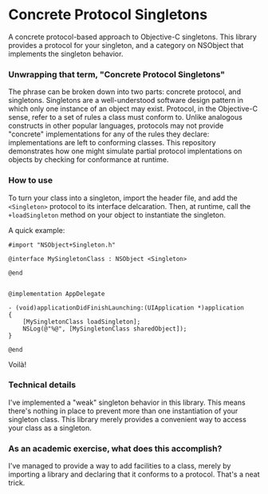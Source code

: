 Concrete Protocol Singletons
============================

A concrete protocol-based approach to Objective-C singletons. This library provides a protocol for your singleton, and a category on NSObject that implements the singleton behavior. 

### Unwrapping that term, "Concrete Protocol Singletons" ###

The phrase can be broken down into two parts: concrete protocol, and singletons. Singletons are a well-understood software design pattern in which only one instance of an object may exist. Protocol, in the Objective-C sense, refer to a set of rules a class must conform to. Unlike analogous constructs in other popular languages, protocols may not provide "concrete" implementations for any of the rules they declare: implementations are left to conforming classes. This repository demonstrates how one might simulate partial protocol implentations on objects by checking for conformance at runtime.

### How to use ###

To turn your class into a singleton, import the header file, and add the `<Singleton>` protocol to its interface delcaration. Then, at runtime, call the `+loadSingleton` method on your object to instantiate the singleton.

A quick example:

	#import "NSObject+Singleton.h"
	
	@interface MySingletonClass : NSObject <Singleton>
	
	@end
	

	@implementation AppDelegate

	- (void)applicationDidFinishLaunching:(UIApplication *)application
	{
		[MySingletonClass loadSingleton];
		NSLog(@"%@", [MySingletonClass sharedObject]);
	}
	
	@end
	
Voilà!

### Technical details ###

I've implemented a "weak" singleton behavior in this library. This means there's nothing in place to prevent more than one instantiation of your singleton class. This library merely provides a convenient way to access your class as a singleton.


### As an academic exercise, what does this accomplish? ###

I've managed to provide a way to add facilities to a class, merely by importing a library and declaring that it conforms to a protocol. That's a neat trick.
